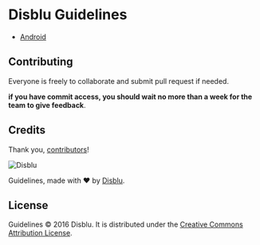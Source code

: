 
# Disblu Guidelines

* [Android](https://github.com/disblu/guidelines/tree/master/android)


Contributing
------------

Everyone is freely to collaborate and submit pull request if needed.

**if you have commit access, you should wait no more than a week for the team to give feedback**.


Credits
-------

Thank you, [contributors](https://github.com/disblu/guidelines/graphs/contributors)!

![Disblu](https://avatars1.githubusercontent.com/u/18056306?v=3&s=120)

Guidelines, made with ❤ by [Disblu](http://www.disblu.com).

License
-------

Guidelines © 2016 Disblu. It is distributed under the [Creative Commons
Attribution License](http://creativecommons.org/licenses/by/3.0/).

